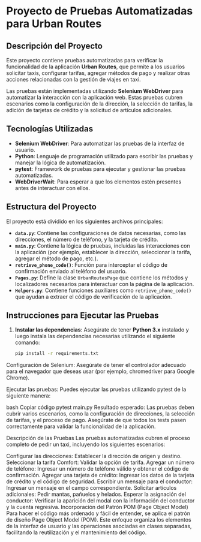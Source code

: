 # Proyecto de Pruebas Automatizadas para Urban Routes

## Descripción del Proyecto

Este proyecto contiene pruebas automatizadas para verificar la funcionalidad de la aplicación **Urban Routes**, que permite a los usuarios solicitar taxis, configurar tarifas, agregar métodos de pago y realizar otras acciones relacionadas con la gestión de viajes en taxi.

Las pruebas están implementadas utilizando **Selenium WebDriver** para automatizar la interacción con la aplicación web. Estas pruebas cubren escenarios como la configuración de la dirección, la selección de tarifas, la adición de tarjetas de crédito y la solicitud de artículos adicionales.

## Tecnologías Utilizadas

- **Selenium WebDriver**: Para automatizar las pruebas de la interfaz de usuario.
- **Python**: Lenguaje de programación utilizado para escribir las pruebas y manejar la lógica de automatización.
- **pytest**: Framework de pruebas para ejecutar y gestionar las pruebas automatizadas.
- **WebDriverWait**: Para esperar a que los elementos estén presentes antes de interactuar con ellos.

## Estructura del Proyecto

El proyecto está dividido en los siguientes archivos principales:

- **`data.py`**: Contiene las configuraciones de datos necesarias, como las direcciones, el número de teléfono, y la tarjeta de crédito.
- **`main.py`**: Contiene la lógica de pruebas, incluidas las interacciones con la aplicación (por ejemplo, establecer la dirección, seleccionar la tarifa, agregar el método de pago, etc.).
- **`retrieve_phone_code()`**: Función para interceptar el código de confirmación enviado al teléfono del usuario.
- **`Pages.py`**: Define la clase `UrbanRoutesPage` que contiene los métodos y localizadores necesarios para interactuar con la página de la aplicación.
- **`Helpers.py`**: Contiene funciones auxiliares como `retrieve_phone_code()` que ayudan a extraer el código de verificación de la aplicación.

## Instrucciones para Ejecutar las Pruebas

1. **Instalar las dependencias**:
   Asegúrate de tener **Python 3.x** instalado y luego instala las dependencias necesarias utilizando el siguiente comando:

   ```bash
   pip install -r requirements.txt
   
Configuración de Selenium: Asegúrate de tener el controlador adecuado para el navegador que deseas usar (por ejemplo, chromedriver para Google Chrome).

Ejecutar las pruebas: Puedes ejecutar las pruebas utilizando pytest de la siguiente manera:

bash
Copiar código
pytest main.py
Resultado esperado: Las pruebas deben cubrir varios escenarios, como la configuración de direcciones, la selección de tarifas, y el proceso de pago. Asegúrate de que todos los tests pasen correctamente para validar la funcionalidad de la aplicación.

Descripción de las Pruebas
Las pruebas automatizadas cubren el proceso completo de pedir un taxi, incluyendo los siguientes escenarios:

Configurar las direcciones: Establecer la dirección de origen y destino.
Seleccionar la tarifa Comfort: Validar la opción de tarifa.
Agregar un número de teléfono: Ingresar un número de teléfono válido y obtener el código de confirmación.
Agregar una tarjeta de crédito: Ingresar los datos de la tarjeta de crédito y el código de seguridad.
Escribir un mensaje para el conductor: Ingresar un mensaje en el campo correspondiente.
Solicitar artículos adicionales: Pedir mantas, pañuelos y helados.
Esperar la asignación del conductor: Verificar la aparición del modal con la información del conductor y la cuenta regresiva.
Incorporación del Patrón POM (Page Object Model)
Para hacer el código más ordenado y fácil de entender, se aplica el patrón de diseño Page Object Model (POM). Este enfoque organiza los elementos de la interfaz de usuario y las operaciones asociadas en clases separadas, facilitando la reutilización y el mantenimiento del código.